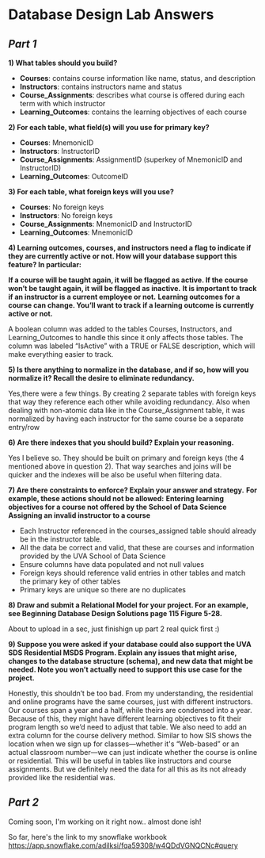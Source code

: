 # Database Design Lab Answers

## *Part 1*

**1) What tables should you build?**

- **Courses**: contains course information like name, status, and description
- **Instructors**: contains instructors name and status
- **Course_Assignments**: describes what course is offered during each term with which instructor
- **Learning_Outcomes**: contains the learning objectives of each course

**2) For each table, what field(s) will you use for primary key?**

- **Courses**: MnemonicID
- **Instructors**: InstructorID 
- **Course_Assignments**: AssignmentID (superkey of  MnemonicID and InstructorID)
- **Learning_Outcomes**: OutcomeID

**3) For each table, what foreign keys will you use?**

- **Courses**: No foreign keys 
- **Instructors**: No foreign keys
- **Course_Assignments**: MnemonicID and InstructorID
- **Learning_Outcomes**: MnemonicID

**4) Learning outcomes, courses, and instructors need a flag to indicate if they are currently active or not. How will your database support this feature? In particular:**

**If a course will be taught again, it will be flagged as active. If the course won’t be taught again, it will be flagged as inactive.**
**It is important to track if an instructor is a current employee or not.**
**Learning outcomes for a course can change. You’ll want to track if a learning outcome is currently active or not.**

A boolean column was added to the tables Courses, Instructors, and Learning_Outcomes to handle this since it only affects those tables. The column was labeled “IsActive” with a TRUE or FALSE description, which will make everything easier to track.

**5) Is there anything to normalize in the database, and if so, how will you normalize it? Recall the desire to eliminate redundancy.**

Yes,there were a few things. By creating 2 separate tables with foreign keys that way they reference each other while avoiding redundancy. Also when dealing with non-atomic data like in the Course_Assignment table, it was normalized by having each instructor for the same course be a separate entry/row

**6) Are there indexes that you should build? Explain your reasoning.**

Yes I believe so. They should be built on primary and foreign keys (the 4 mentioned above in question 2). That way searches and joins will be quicker and the indexes will be also be useful when filtering data.

**7) Are there constraints to enforce? Explain your answer and strategy.**
**For example, these actions should not be allowed:**
**Entering learning objectives for a course not offered by the School of Data Science**
**Assigning an invalid instructor to a course**

- Each Instructor referenced in the courses_assigned table should already be in the instructor table. 
- All the data be correct and valid, that these are courses and information provided by the UVA School of Data Science
- Ensure columns have data populated and not null values
- Foreign keys should reference valid entries in other tables and match the primary key of other tables
- Primary keys are unique so there are no duplicates


**8) Draw and submit a Relational Model for your project. For an example, see Beginning Database Design Solutions page 115 Figure 5-28.**

About to upload in a sec, just finishign up part 2 real quick first :)

**9) Suppose you were asked if your database could also support the UVA SDS Residential MSDS Program. Explain any issues that might arise, changes to the database structure (schema), and new data that might be needed. Note you won’t actually need to support this use case for the project.**

Honestly, this shouldn’t be too bad. From my understanding, the residential and online programs have the same courses, just with different instructors. Our courses span a year and a half, while theirs are condensed into a year. Because of this, they might have different learning objectives to fit their program length so we’d need to adjust that table. We also need to add an extra column for the course delivery method. Similar to how SIS shows the location when we sign up for classes—whether it's “Web-based” or an actual classroom number—we can just indicate whether the course is online or residential. This will be useful in tables like instructors and course assignments. But we definitely need the data for all this as its not already provided like the residential was.

## *Part 2*

Coming soon, I'm working on it right now.. almost done ish!

So far, here's the link to my snowflake workbook
https://app.snowflake.com/adilksi/fqa59308/w4QDdVGNQCNc#query
